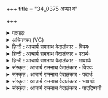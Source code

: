 +++
title = "34_0375 अच्छा व"

+++
<details><summary>पदपाठः</summary>

अ꣡च्छ꣢꣯। वः꣣। इ꣡न्द्र꣢꣯म्। म꣣त꣡यः꣢। स्व꣣र्यु꣡वः꣢। स꣣ध्री꣡चीः꣢। स꣣। ध्री꣡चीः꣢꣯। वि꣡श्वाः꣢꣯। उ꣣शतीः꣢। अ꣣नूषत। प꣡रि꣢꣯। स्व꣣जन्त। ज꣡न꣢꣯यः। य꣡था꣢꣯। प꣡ति꣢꣯म्। म꣡र्य꣢꣯म्। न। शु꣣न्ध्यु꣢म्। म꣣घ꣡वा꣢नम्। ऊ꣣त꣡ये꣢। ३७५।
</details>

<details><summary>अधिमन्त्रम् (VC)</summary>

- इन्द्रः
- कृष्ण आङ्गिरसः
- जगती
- निषादः
- ऐन्द्रं काण्डम्
</details>

<details><summary>हिन्दी : आचार्य रामनाथ वेदालंकार - विषयः</summary>

अगले मन्त्र में पुनः जगदीश्वर की स्तुति का विषय है।
</details>

<details><summary>हिन्दी : आचार्य रामनाथ वेदालंकार - पदार्थः</summary>

पदार्थान्वयभाषाः -  (स्वर्युवः) विवेक-प्रकाश की कामनावाली, (सध्रीचीः) मिलकर उद्यम करनेवाली, (उशतीः) प्रीतियुक्त (विश्वाः) सब (मतयः) मेरी बुद्धियाँ (इन्द्रं वः) हृदयसम्राट् आप जगदीश्वर के (अच्छ) अभिमुख होकर (अनूषत) स्तुति कर रही हैं, और वे (ऊतये) रक्षा के लिए (मर्यं न शुन्ध्युम्) अग्नि के समान शोधक, (मघवानम्) ऐश्वर्यवान्, ऐश्वर्यप्रदाता आपका (परिष्वजन्त) आलिङ्गन कर रही हैं, (जनयः) स्त्रियाँ (यथा पतिम्) जैसे पति का आलिङ्गन करती हैं ॥६॥ इस मन्त्र में दो उपमालङ्कारों की संसृष्टि है ॥६॥
</details>

<details><summary>हिन्दी : आचार्य रामनाथ वेदालंकार - भावार्थः</summary>

भावार्थभाषाः -  जो परमेश्वर अग्नि के सदृश हमारे हृदयों का शोधक और सद्विचाररूप ऐश्वर्यों का प्रदाता है, उसके प्रति सबको अपनी मतियाँ सदा प्रवृत्त करनी चाहिएँ ॥६॥
</details>

<details><summary>संस्कृत : आचार्य रामनाथ वेदालंकार - विषयः</summary>

अथ पुनर्जगदीश्वरस्य स्तुतिविषयमाह।
</details>

<details><summary>संस्कृत : आचार्य रामनाथ वेदालंकार - पदार्थः</summary>

पदार्थान्वयभाषाः -  (स्वर्युवः) विवेकप्रकाशं कामयमानाः। स्वः शब्दाद् आत्मन इच्छायां क्यचि ‘क्याच्छन्दसि। अ० ३।२।१७०’ इति उः प्रत्ययः. (सध्रीचीः) सह उद्यमशीलाः। सह अञ्चन्तीति सध्रीच्यः। ‘ऋत्विग्दधृक्०। अ० ३।२।५९’ इति क्विनि, ‘सहस्य सध्रिः। अ० ६।३।९५’ इति सहस्य सध्रिरादेशः। जसि पूर्वसवर्णदीर्घः। (उशतीः) उशत्यः प्रीतियुक्ताः। वश कान्तौ धातोः शतरि स्त्रियां रूपम्। (विश्वाः) सर्वाः (मतयः) मदीयाः मनीषाः (इन्द्रं वः२) हृदयसम्राजं जगदीश्वरं त्वाम् (अच्छ) अभिमुखीभूय। (अनूषत) स्तुवन्ति। णू स्तवने धातोर्लडर्थे लुङि छान्दसो गुणाभावो व्यत्ययेनात्मनेपदं च। ताश्च (ऊतये) रक्षार्थम् (मर्यं न शुन्ध्युम्) अग्निमिव शोधकम्। अग्निदेवताके मन्त्रे ‘स हि क्र॒तुः स मर्यः॒ स सा॒धुः’ (ऋ० १।७७।३) इति श्रवणाद् मर्यः अत्र अग्निर्विज्ञेयः। (मघवानम्) ऐश्वर्यवन्तम् ऐश्वर्यप्रदातारं च त्वाम् (परिष्वजन्त) आलिङ्गन्ति, (जनयः) स्त्रियः (यथा पतिम्) यथा भर्तारम् परिष्वजन्ते तद्वत्। परि पूर्वात् ष्वञ्जतेः लडर्थे लङि ‘बहुलं छन्दस्यमाङ्योगेऽपि। अ० ६।४।७५’ इत्यडभावः ॥६॥ अत्र द्वयोरुपमयोः संसृष्टिः ॥६॥
</details>

<details><summary>संस्कृत : आचार्य रामनाथ वेदालंकार - भावार्थः</summary>

भावार्थभाषाः -  यः परमेश्वरोऽग्निरिवास्मद्धृदयानां शोधकः सद्विचारैश्वर्यप्रदाता च विद्यते तं प्रति सर्वैः स्वमतयः सदैव प्रवर्त्तनीयाः ॥६॥
</details>

<details><summary>संस्कृत : आचार्य रामनाथ वेदालंकार - पादटिप्पनी</summary>

टिप्पणी:   १. ऋ० १०।४३।१, अथ० २०।१७।१। २. षष्ठीचतुर्थीद्वितीयासु बहुवचने विहितो युष्मदो वसादेशश्छन्दस्येकवचनेऽपि बहुत्र दृश्यत इति पूर्वं प्रतिपादितमेव।
</details>